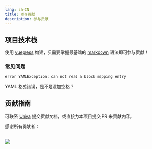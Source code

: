 ```yaml
---
lang: zh-CN
title: 参与贡献
description: 参与贡献
---
```


## 项目技术栈

使用 [vuepress](https://vuepress.vuejs.org/) 构建，只需要掌握最基础的 [markdown](https://markdown.com.cn/basic-syntax/) 语法即可参与贡献！

### 常见问题

```
error YAMLException: can not read a block mapping entry
```

YAML 格式错误，是不是没加空格？

## 贡献指南

可联系 [Uniya](https://github.com/hiUniya) 提交贡献文档，或直接为本项目提交 PR 来贡献内容。

感谢所有贡献者：

<a href="https://github.com/HiUniya/SYSU-SCST-Application/graphs/contributors">
  <br><img src="https://contributors-img.web.app/image?repo=HiUniya/SYSU-SCST-Application" />
</a>